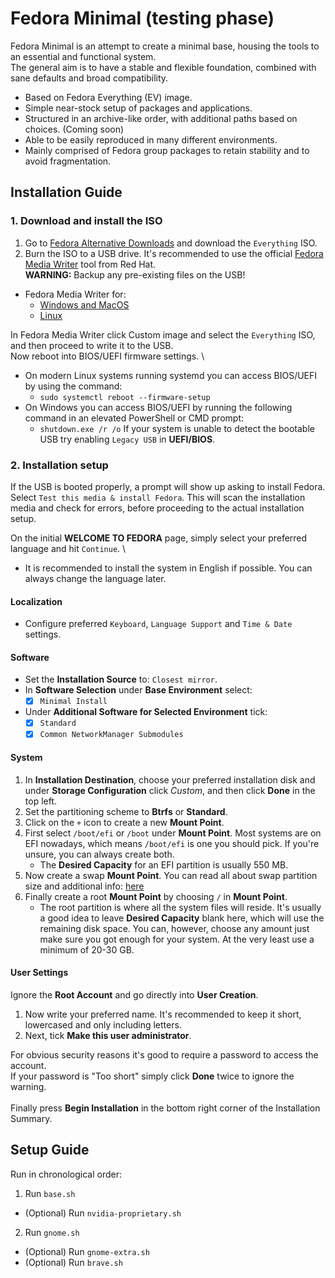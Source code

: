 # Fedora Minimal (testing phase)

Fedora Minimal is an attempt to create a minimal base, housing the tools to an essential and functional system. \
The general aim is to have a stable and flexible foundation, combined with sane defaults and broad compatibility.

* Based on Fedora Everything (EV) image.
* Simple near-stock setup of packages and applications.
* Structured in an archive-like order, with additional paths based on choices. (Coming soon)
* Able to be easily reproduced in many different environments.
* Mainly comprised of Fedora group packages to retain stability and to avoid fragmentation.

## Installation Guide
### 1. Download and install the ISO
1. Go to [Fedora Alternative Downloads](https://alt.fedoraproject.org/) and download the `Everything` ISO.
2. Burn the ISO to a USB drive. It's recommended to use the official [Fedora Media Writer](https://docs.fedoraproject.org/en-US/fedora/f35/install-guide/install/Preparing_for_Installation/#_fedora_media_writer) tool from Red Hat. \
   **WARNING:** Backup any pre-existing files on the USB!
* Fedora Media Writer for:
  * [Windows and MacOS](https://getfedora.org/en/workstation/download/)
  * [Linux](https://flathub.org/apps/details/org.fedoraproject.MediaWriter)

In Fedora Media Writer click Custom image and select the `Everything` ISO, and then proceed to write it to the USB. \
Now reboot into BIOS/UEFI firmware settings. \
  * On modern Linux systems running systemd you can access BIOS/UEFI by using the command:
    * `sudo systemctl reboot --firmware-setup`
  * On Windows you can access BIOS/UEFI by running the following command in an elevated PowerShell or CMD prompt:
    * `shutdown.exe /r /o`
If your system is unable to detect the bootable USB try enabling `Legacy USB` in **UEFI/BIOS**.

### 2. Installation setup
If the USB is booted properly, a prompt will show up asking to install Fedora. \
Select `Test this media & install Fedora`. This will scan the installation media and check for errors, before proceeding to the actual installation setup.

On the initial **WELCOME TO FEDORA** page, simply select your preferred language and hit `Continue`. \
* It is recommended to install the system in English if possible. You can always change the language later.

#### Localization
* Configure preferred `Keyboard`, `Language Support` and `Time & Date` settings.

#### Software
* Set the **Installation Source** to: `Closest mirror`.
* In **Software Selection** under **Base Environment** select:
  - [X] `Minimal Install`
* Under **Additional Software for Selected Environment** tick:
  - [X] `Standard`
  - [X] `Common NetworkManager Submodules`

#### System
1. In **Installation Destination**, choose your preferred installation disk and under **Storage Configuration** click *Custom*, and then click **Done** in the top left.
2. Set the partitioning scheme to **Btrfs** or **Standard**.
3. Click on the `+` icon to create a new **Mount Point**.
4. First select `/boot/efi` or `/boot` under **Mount Point**. Most systems are on EFI nowadays, which means `/boot/efi` is one you should pick. If you're unsure, you can always create both.
    * The **Desired Capacity** for an EFI partition is usually 550 MB.
5. Now create a swap **Mount Point**. You can read all about swap partition size and additional info: [here](https://itsfoss.com/swap-size/) 
6. Finally create a root **Mount Point** by choosing `/` in **Mount Point**.
    * The root partition is where all the system files will reside. It's usually a good idea to leave **Desired Capacity** blank here, which will use the remaining disk space. You can, however, choose any amount just make sure you got enough for your system. At the very least use a minimum of 20-30 GB.

#### User Settings
Ignore the **Root Account** and go directly into **User Creation**.
1. Now write your preferred name. It's recommended to keep it short, lowercased and only including letters.
2. Next, tick **Make this user administrator**.

For obvious security reasons it's good to require a password to access the account. \
If your password is "Too short" simply click **Done** twice to ignore the warning. \
\
Finally press **Begin Installation** in the bottom right corner of the Installation Summary.

## Setup Guide
Run in chronological order:

1. Run `base.sh`
* (Optional) Run `nvidia-proprietary.sh`
2. Run `gnome.sh`
* (Optional) Run `gnome-extra.sh`
* (Optional) Run `brave.sh`

